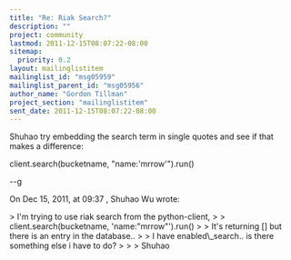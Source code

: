```yaml
---
title: "Re: Riak Search?"
description: ""
project: community
lastmod: 2011-12-15T08:07:22-08:00
sitemap:
  priority: 0.2
layout: mailinglistitem
mailinglist_id: "msg05959"
mailinglist_parent_id: "msg05956"
author_name: "Gordon Tillman"
project_section: "mailinglistitem"
sent_date: 2011-12-15T08:07:22-08:00
---
```



Shuhao try embedding the search term in single quotes and see if that makes a 
difference:

client.search(bucketname, "name:'mrrow'").run()

--g

On Dec 15, 2011, at 09:37 , Shuhao Wu wrote:

&gt; I'm trying to use riak search from the python-client, 
&gt; 
&gt; client.search(bucketname, 'name:"mrrow"').run() 
&gt; 
&gt; It's returning [] but there is an entry in the database..
&gt; 
&gt; I have enabled\\_search.. is there something else i have to do?
&gt; 
&gt; 
&gt; Shuhao
